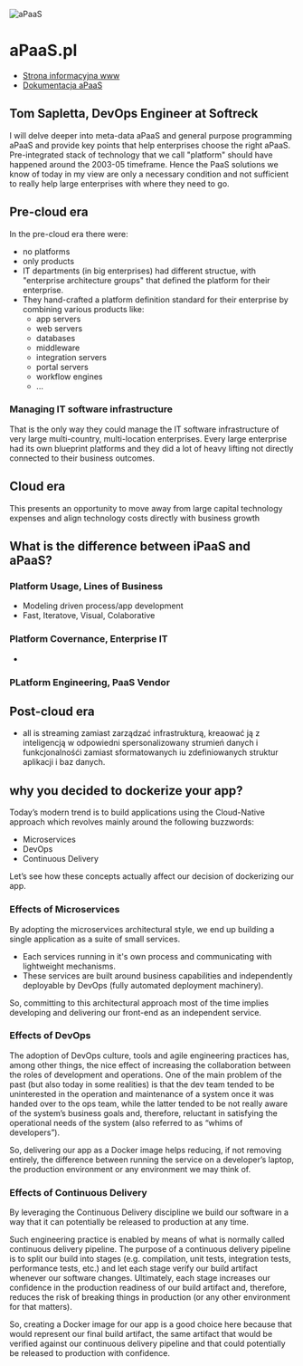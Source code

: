 ![aPaaS](https://logo.apaas.pl/1/cover.png)
# aPaaS.pl

+ [Strona informacyjna www](https://www.apaas.pl/)
+ [Dokumentacja aPaaS](https://docs.apaas.pl/)

## Tom Sapletta, DevOps Engineer at Softreck

I will delve deeper into meta-data aPaaS and general purpose programming aPaaS and provide key points that help enterprises choose the right aPaaS.
Pre-integrated stack of technology that we call "platform" should have happened around the 2003-05 timeframe. 
Hence the PaaS solutions we know of today in my view are only a necessary condition and not sufficient to really help large enterprises with where they need to go.

## Pre-cloud era

In the pre-cloud era there were:
+ no platforms
+ only products
+ IT departments (in big enterprises) had different structue, with "enterprise architecture groups" that defined the platform for their enterprise. 
+ They hand-crafted a platform definition standard for their enterprise by combining various products like:
  + app servers
  + web servers
  + databases
  + middleware
  + integration servers
  + portal servers
  + workflow engines
  + ...

### Managing IT software infrastructure

That is the only way they could manage the IT software infrastructure of very large multi-country, multi-location enterprises. 
Every large enterprise had its own blueprint platforms and they did a lot of heavy lifting not directly connected to their business outcomes.

## Cloud era
This presents an opportunity to move away from large capital technology expenses and align technology costs directly with business growth




## What is the difference between iPaaS and aPaaS?


### Platform Usage, Lines of Business
+ Modeling driven process/app development
+ Fast, Iteratove, Visual, Colaborative

### Platform Covernance, Enterprise IT
+ 

### PLatform Engineering, PaaS Vendor


## Post-cloud era


+ all is streaming
zamiast zarządzać infrastrukturą, kreaować ją z inteligencją w odpowiedni spersonalizowany strumień danych i funkcjonalnośći zamiast sformatowanych iu zdefiniowanych struktur aplikacji i baz danych.




## why you decided to dockerize your app?

Today’s modern trend is to build applications using the Cloud-Native approach which revolves mainly around the following buzzwords:

+ Microservices
+ DevOps
+ Continuous Delivery

Let’s see how these concepts actually affect our decision of dockerizing our app.

### Effects of Microservices

By adopting the microservices architectural style, we end up building a single application as a suite of small services.
+ Each services running in it's own process and communicating with lightweight mechanisms. 
+ These services are built around business capabilities and independently deployable by DevOps (fully automated deployment machinery).

So, committing to this architectural approach most of the time implies developing and delivering our front-end as an independent service.


### Effects of DevOps

The adoption of DevOps culture, tools and agile engineering practices has, among other things, the nice effect of increasing the collaboration between the roles of development and operations. One of the main problem of the past (but also today in some realities) is that the dev team tended to be uninterested in the operation and maintenance of a system once it was handed over to the ops team, while the latter tended to be not really aware of the system’s business goals and, therefore, reluctant in satisfying the operational needs of the system (also referred to as “whims of developers”).

So, delivering our app as a Docker image helps reducing, if not removing entirely, the difference between running the service on a developer’s laptop, the production environment or any environment we may think of.


###  Effects of Continuous Delivery

By leveraging the Continuous Delivery discipline we build our software in a way that it can potentially be released to production at any time. 

Such engineering practice is enabled by means of what is normally called continuous delivery pipeline. The purpose of a continuous delivery pipeline is to split our build into stages (e.g. compilation, unit tests, integration tests, performance tests, etc.) and let each stage verify our build artifact whenever our software changes. Ultimately, each stage increases our confidence in the production readiness of our build artifact and, therefore, reduces the risk of breaking things in production (or any other environment for that matters).

So, creating a Docker image for our app is a good choice here because that would represent our final build artifact, the same artifact that would be verified against our continuous delivery pipeline and that could potentially be released to production with confidence.


